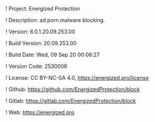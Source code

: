 ! Project: Energized Protection

! Description: ad.porn.malware blocking.

! Version: 6.0.1.20.09.253.00

! Build Version: 20.09.253.00

! Build Date: Wed, 09 Sep 20 00:06:27

! Version Code: 2530006

! License: CC BY-NC-SA 4.0, https://energized.pro/license

! Github: https://github.com/EnergizedProtection/block

! Gitlab: https://gitlab.com/EnergizedProtection/block


! Web: https://energized.pro

